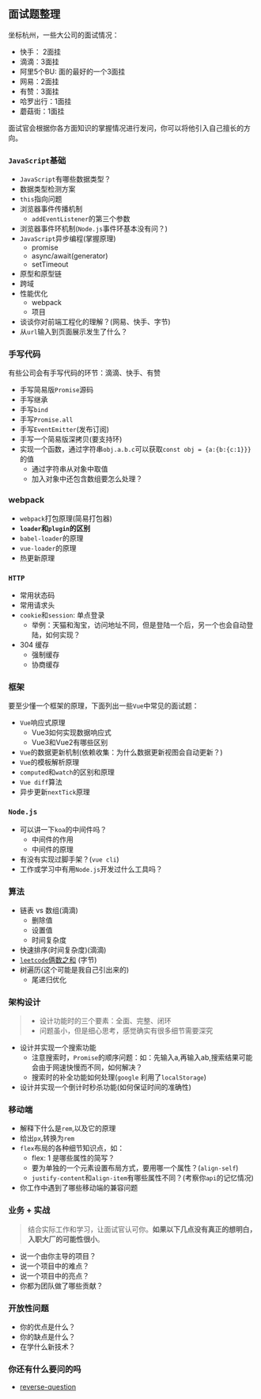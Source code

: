 ## 面试题整理

坐标杭州，一些大公司的面试情况：

* 快手： 2面挂
* 滴滴：3面挂
* 阿里5个BU: 面的最好的一个3面挂
* 网易：2面挂
* 有赞：3面挂
* 哈罗出行：1面挂
* 蘑菇街：1面挂

面试官会根据你各方面知识的掌握情况进行发问，你可以将他引入自己擅长的方向。

### `JavaScript`基础

* `JavaScript`有哪些数据类型？
* 数据类型检测方案
* `this`指向问题
* 浏览器事件传播机制
  * `addEventListener`的第三个参数
* 浏览器事件环机制(`Node.js`事件环基本没有问？)
* `JavaScript`异步编程(掌握原理)
  * promise
  * async/await(generator)
  * setTimeout
* 原型和原型链
* 跨域
* 性能优化
  * webpack
  * 项目
* 谈谈你对前端工程化的理解？(网易、快手、字节)
* 从`url`输入到页面展示发生了什么？

### 手写代码

有些公司会有手写代码的环节：滴滴、快手、有赞

* 手写简易版`Promise`源码
* 手写继承
* 手写`bind`
* 手写`Promise.all`
* 手写`EventEmitter`(发布订阅)
* 手写一个简易版深拷贝(要支持环)
* 实现一个函数，通过字符串`obj.a.b.c`可以获取`const obj = {a:{b:{c:1}}}`的值
  * 通过字符串从对象中取值
  * 加入对象中还包含数组要怎么处理？

### webpack

* `webpack`打包原理(简易打包器)
* **`loader`和`plugin`的区别**
* `babel-loader`的原理
* `vue-loader`的原理
* 热更新原理

### `HTTP`

* 常用状态码
* 常用请求头
* `cookie`和`session`: 单点登录
  * 举例：天猫和淘宝，访问地址不同，但是登陆一个后，另一个也会自动登陆，如何实现？
* 304 缓存
  * 强制缓存
  * 协商缓存

### 框架

要至少懂一个框架的原理，下面列出一些`Vue`中常见的面试题：

* `Vue`响应式原理
  * Vue3如何实现数据响应式
  * Vue3和Vue2有哪些区别
* `Vue`的数据更新机制(依赖收集：为什么数据更新视图会自动更新？)
* `Vue`的模板解析原理
* `computed`和`watch`的区别和原理
* `Vue diff`算法
* 异步更新`nextTick`原理

### `Node.js`

* 可以讲一下`koa`的中间件吗？
  * 中间件的作用
  * 中间件的原理
* 有没有实现过脚手架？(`vue cli`)
* 工作或学习中有用`Node.js`开发过什么工具吗？

### 算法

* 链表 vs 数组(滴滴)
  * 删除值
  * 设置值
  * 时间复杂度
* 快速排序(时间复杂度)(滴滴)
* [`leetcode`俩数之和](https://leetcode-cn.com/problems/two-sum/) (字节)
* 树遍历(这个可能是我自己引出来的)
  * 尾递归优化

### 架构设计

> * 设计功能时的三个要素：全面、完整、闭环
> * 问题虽小，但是细心思考，感觉确实有很多细节需要深究

* 设计并实现一个搜索功能
  * 注意搜索时，`Promise`的顺序问题：如：先输入a,再输入ab,搜索结果可能会由于网速快慢而不同，如何解决？
  * 搜索时的补全功能如何处理(`google` 利用了`localStorage`)
* 设计并实现一个倒计时秒杀功能(如何保证时间的准确性)

### 移动端

* 解释下什么是`rem`,以及它的原理
* 给出`px`,转换为`rem`
* `flex`布局的各种细节知识点，如：
  * flex: 1 是哪些属性的简写？
  * 要为单独的一个元素设置布局方式，要用哪一个属性？(`align-self`)
  * `justify-content`和`align-item`有哪些属性不同？(考察你`api`的记忆情况)
* 你工作中遇到了哪些移动端的兼容问题

### 业务 + 实战

> 结合实际工作和学习，让面试官认可你。**如果以下几点没有真正的想明白，入职大厂的可能性很小**。

* 说一个由你主导的项目？
* 说一个项目中的难点？
* 说一个项目中的亮点？
* 你都为团队做了哪些贡献？

### 开放性问题

* 你的优点是什么？
* 你的缺点是什么？
* 在学什么新技术？

### 你还有什么要问的吗

* [reverse-question](https://github.com/yifeikong/reverse-interview-zh)